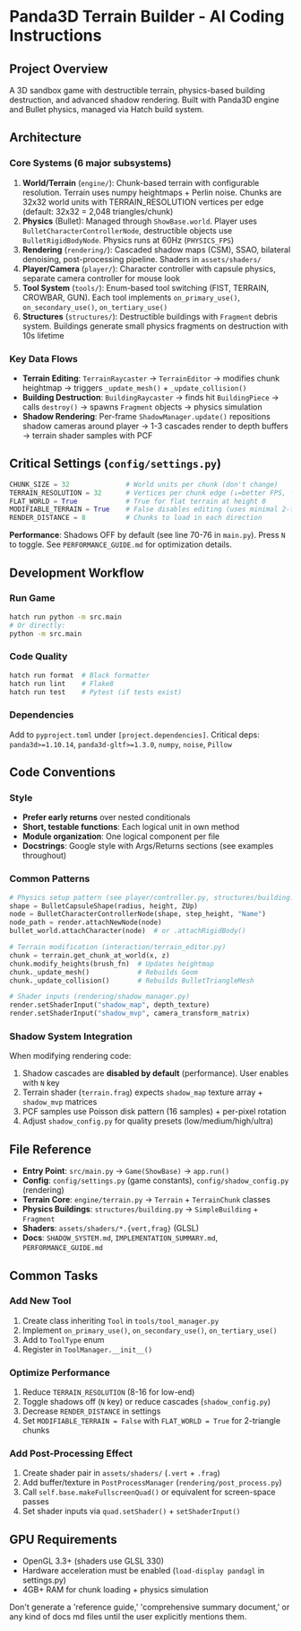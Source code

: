 # Panda3D Terrain Builder - AI Coding Instructions

## Project Overview
A 3D sandbox game with destructible terrain, physics-based building destruction, and advanced shadow rendering. Built with Panda3D engine and Bullet physics, managed via Hatch build system.

## Architecture

### Core Systems (6 major subsystems)
1. **World/Terrain** (`engine/`): Chunk-based terrain with configurable resolution. Terrain uses numpy heightmaps + Perlin noise. Chunks are 32x32 world units with TERRAIN_RESOLUTION vertices per edge (default: 32x32 = 2,048 triangles/chunk)
2. **Physics** (Bullet): Managed through `ShowBase.world`. Player uses `BulletCharacterControllerNode`, destructible objects use `BulletRigidBodyNode`. Physics runs at 60Hz (`PHYSICS_FPS`)
3. **Rendering** (`rendering/`): Cascaded shadow maps (CSM), SSAO, bilateral denoising, post-processing pipeline. Shaders in `assets/shaders/`
4. **Player/Camera** (`player/`): Character controller with capsule physics, separate camera controller for mouse look
5. **Tool System** (`tools/`): Enum-based tool switching (FIST, TERRAIN, CROWBAR, GUN). Each tool implements `on_primary_use()`, `on_secondary_use()`, `on_tertiary_use()`
6. **Structures** (`structures/`): Destructible buildings with `Fragment` debris system. Buildings generate small physics fragments on destruction with 10s lifetime

### Key Data Flows
- **Terrain Editing**: `TerrainRaycaster` → `TerrainEditor` → modifies chunk heightmap → triggers `_update_mesh()` + `_update_collision()`
- **Building Destruction**: `BuildingRaycaster` → finds hit `BuildingPiece` → calls `destroy()` → spawns `Fragment` objects → physics simulation
- **Shadow Rendering**: Per-frame `ShadowManager.update()` repositions shadow cameras around player → 1-3 cascades render to depth buffers → terrain shader samples with PCF

## Critical Settings (`config/settings.py`)

```python
CHUNK_SIZE = 32              # World units per chunk (don't change)
TERRAIN_RESOLUTION = 32      # Vertices per chunk edge (↓=better FPS, ↑=detail)
FLAT_WORLD = True            # True for flat terrain at height 0
MODIFIABLE_TERRAIN = True    # False disables editing (uses minimal 2-tri geometry)
RENDER_DISTANCE = 8          # Chunks to load in each direction
```

**Performance**: Shadows OFF by default (see line 70-76 in `main.py`). Press `N` to toggle. See `PERFORMANCE_GUIDE.md` for optimization details.

## Development Workflow

### Run Game
```bash
hatch run python -m src.main
# Or directly:
python -m src.main
```

### Code Quality
```bash
hatch run format  # Black formatter
hatch run lint    # Flake8
hatch run test    # Pytest (if tests exist)
```

### Dependencies
Add to `pyproject.toml` under `[project.dependencies]`. Critical deps: `panda3d>=1.10.14`, `panda3d-gltf>=1.3.0`, `numpy`, `noise`, `Pillow`

## Code Conventions

### Style
- **Prefer early returns** over nested conditionals
- **Short, testable functions**: Each logical unit in own method
- **Module organization**: One logical component per file
- **Docstrings**: Google style with Args/Returns sections (see examples throughout)

### Common Patterns
```python
# Physics setup pattern (see player/controller.py, structures/building.py)
shape = BulletCapsuleShape(radius, height, ZUp)
node = BulletCharacterControllerNode(shape, step_height, "Name")
node_path = render.attachNewNode(node)
bullet_world.attachCharacter(node)  # or .attachRigidBody()

# Terrain modification (interaction/terrain_editor.py)
chunk = terrain.get_chunk_at_world(x, z)
chunk.modify_heights(brush_fn)  # Updates heightmap
chunk._update_mesh()            # Rebuilds Geom
chunk._update_collision()       # Rebuilds BulletTriangleMesh

# Shader inputs (rendering/shadow_manager.py)
render.setShaderInput("shadow_map", depth_texture)
render.setShaderInput("shadow_mvp", camera_transform_matrix)
```

### Shadow System Integration
When modifying rendering code:
1. Shadow cascades are **disabled by default** (performance). User enables with `N` key
2. Terrain shader (`terrain.frag`) expects `shadow_map` texture array + `shadow_mvp` matrices
3. PCF samples use Poisson disk pattern (16 samples) + per-pixel rotation
4. Adjust `shadow_config.py` for quality presets (low/medium/high/ultra)

## File Reference
- **Entry Point**: `src/main.py` → `Game(ShowBase)` → `app.run()`
- **Config**: `config/settings.py` (game constants), `config/shadow_config.py` (rendering)
- **Terrain Core**: `engine/terrain.py` → `Terrain` + `TerrainChunk` classes
- **Physics Buildings**: `structures/building.py` → `SimpleBuilding` + `Fragment`
- **Shaders**: `assets/shaders/*.{vert,frag}` (GLSL)
- **Docs**: `SHADOW_SYSTEM.md`, `IMPLEMENTATION_SUMMARY.md`, `PERFORMANCE_GUIDE.md`

## Common Tasks

### Add New Tool
1. Create class inheriting `Tool` in `tools/tool_manager.py`
2. Implement `on_primary_use()`, `on_secondary_use()`, `on_tertiary_use()`
3. Add to `ToolType` enum
4. Register in `ToolManager.__init__()`

### Optimize Performance
1. Reduce `TERRAIN_RESOLUTION` (8-16 for low-end)
2. Toggle shadows off (`N` key) or reduce cascades (`shadow_config.py`)
3. Decrease `RENDER_DISTANCE` in settings
4. Set `MODIFIABLE_TERRAIN = False` with `FLAT_WORLD = True` for 2-triangle chunks

### Add Post-Processing Effect
1. Create shader pair in `assets/shaders/` (`.vert` + `.frag`)
2. Add buffer/texture in `PostProcessManager` (`rendering/post_process.py`)
3. Call `self.base.makeFullscreenQuad()` or equivalent for screen-space passes
4. Set shader inputs via `quad.setShader()` + `setShaderInput()`

## GPU Requirements
- OpenGL 3.3+ (shaders use GLSL 330)
- Hardware acceleration must be enabled (`load-display pandagl` in settings.py)
- 4GB+ RAM for chunk loading + physics simulation


Don't generate a 'reference guide,' 'comprehensive summary document,' or any kind of docs md files until the user explicitly mentions them.